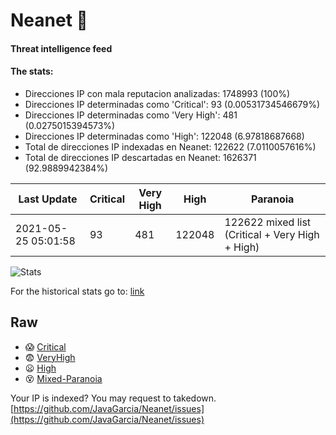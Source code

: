 # Neanet :hocho:
#### Threat intelligence feed
#### The stats:

- Direcciones IP con mala reputacion analizadas: 1748993 (100%)
- Direcciones IP determinadas como 'Critical':  93 (0.00531734546679%)
- Direcciones IP determinadas como 'Very High':  481 (0.0275015394573%)
- Direcciones IP determinadas como 'High':  122048 (6.97818687668)
- Total de direcciones IP indexadas en Neanet:  122622 (7.0110057616%)
- Total de direcciones IP descartadas en Neanet:  1626371 (92.9889942384%)

| Last Update | Critical | Very High | High | Paranoia |
| --- | --- | --- | --- | --- |
| 2021-05-25 05:01:58 | 93 | 481 | 122048 | 122622 mixed list (Critical + Very High + High)|

![Stats](https://docs.google.com/spreadsheets/d/e/2PACX-1vSnaNMIXVabIpDJjufMlzH7poXnshF3mgd8Is1g9ytUEzVsP5my4Trn8f-xkoLLQ38xpL3HtmUexLo6/pubchart?oid=501124687&format=image)

For the historical stats go to: [link](/stats.csv)
## Raw
- :scream: [Critical](https://raw.githubusercontent.com/JavaGarcia/Neanet/master/blacklists/neanet_critical.txt)
- :fearful: [VeryHigh](https://raw.githubusercontent.com/JavaGarcia/Neanet/master/blacklists/neanet_veryHigh.txtt)
- :frowning: [High](https://raw.githubusercontent.com/JavaGarcia/Neanet/master/blacklists/neanet_high.txt)
- :dizzy_face: [Mixed-Paranoia](https://raw.githubusercontent.com/JavaGarcia/Neanet/master/blacklists/neanet_all.txt)


Your IP is indexed? You may request to takedown. [https://github.com/JavaGarcia/Neanet/issues](https://github.com/JavaGarcia/Neanet/issues)



































































































































































































































































































































































































































































































































































































































































































































































































































































































































































































































































































































































































































































































































































































































































































































































































































































































































































































































































































































































































































































































































































































































































































































































































































































































































































































































































































































































































































































































































































































































































































































































































































































































































































































































































































































































































































































































































































































































































































































































































































































































































































































































































































































































































































































































































































































































































































































































































































































































































































































































































































































































































































































































































































































































































































































































































































































































































































































































































































































































































































































































































































































































































































































































































































































































































































































































































































































































































